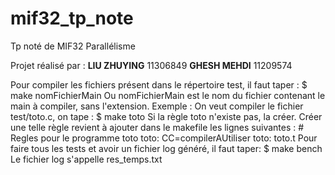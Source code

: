 # mif32_tp_note
Tp noté de MIF32 Parallélisme

Projet réalisé par :
**LIU ZHUYING** 11306849
**GHESH MEHDI** 11209574

Pour compiler les fichiers présent dans le répertoire test, il faut taper :
	$ make nomFichierMain
Ou nomFichierMain est le nom du fichier contenant le main à compiler, sans l'extension.
Exemple :
On veut compiler le fichier test/toto.c, on tape :
	$ make toto
Si la règle toto n'existe pas, la créer. Créer une telle règle revient à ajouter
dans le makefile les lignes suivantes :
	# Regles pour le programme toto
	toto: CC=compilerAUtiliser
	toto: toto.t
Pour faire tous les tests et avoir un fichier log généré, il faut taper:
	$ make bench
Le fichier log s'appelle res_temps.txt
